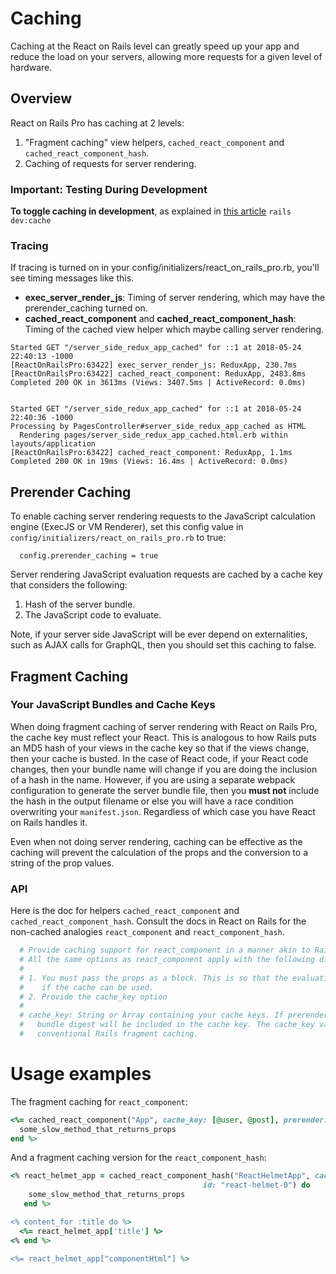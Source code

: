 # Caching
Caching at the React on Rails level can greatly speed up your app and reduce the load on your servers, allowing more requests for a given level of hardware.

## Overview
React on Rails Pro has caching at 2 levels:

1. "Fragment caching" view helpers, `cached_react_component` and `cached_react_component_hash`.  
2. Caching of requests for server rendering. 

### Important: Testing During Development
**To toggle caching in development**, as explained in [this article](http://guides.rubyonrails.org/caching_with_rails.html#caching-in-development)
`rails dev:cache`

### Tracing
If tracing is turned on in your config/initializers/react_on_rails_pro.rb, you'll see timing messages like this.

* **exec_server_render_js**: Timing of server rendering, which may have the prerender_caching turned on.
* **cached_react_component** and **cached_react_component_hash**: Timing of the cached view helper which maybe calling server rendering.

```
Started GET "/server_side_redux_app_cached" for ::1 at 2018-05-24 22:40:13 -1000
[ReactOnRailsPro:63422] exec_server_render_js: ReduxApp, 230.7ms
[ReactOnRailsPro:63422] cached_react_component: ReduxApp, 2483.8ms
Completed 200 OK in 3613ms (Views: 3407.5ms | ActiveRecord: 0.0ms)


Started GET "/server_side_redux_app_cached" for ::1 at 2018-05-24 22:40:36 -1000
Processing by PagesController#server_side_redux_app_cached as HTML
  Rendering pages/server_side_redux_app_cached.html.erb within layouts/application
[ReactOnRailsPro:63422] cached_react_component: ReduxApp, 1.1ms
Completed 200 OK in 19ms (Views: 16.4ms | ActiveRecord: 0.0ms)
```

## Prerender Caching

To enable caching server rendering requests to the JavaScript calculation engine (ExecJS or VM Renderer), set this config
value in `config/initializers/react_on_rails_pro.rb` to true:

```rub
  config.prerender_caching = true
```

Server rendering JavaScript evaluation requests are cached by a cache key that considers the following:

1. Hash of the server bundle.
2. The JavaScript code to evaluate.

Note, if your server side JavaScript will be ever depend on externalities, such as AJAX calls for
GraphQL, then you should set this caching to false.

## Fragment Caching

### Your JavaScript Bundles and Cache Keys 
When doing fragment caching of server rendering with React on Rails Pro, the cache key must reflect
your React. This is analogous to how Rails puts an MD5 hash of your views in
the cache key so that if the views change, then your cache is busted. In the case
of React code, if your React code changes, then your bundle name will
change if you are doing the inclusion of a hash in the name. However, if you are
using a separate webpack configuration to generate the server bundle file,
then you **must not** include the hash in the output filename or else you will
have a race condition overwriting your `manifest.json`. Regardless of which
case you have React on Rails handles it.

Even when not doing server rendering, caching can be effective as the caching will prevent the
calculation of the props and the conversion to a string of the prop values.

### API
Here is the doc for helpers `cached_react_component` and `cached_react_component_hash`. Consult the docs
in React on Rails for the non-cached analogies `react_component` and `react_component_hash`.

```ruby
  # Provide caching support for react_component in a manner akin to Rails fragment caching.
  # All the same options as react_component apply with the following difference:
  #
  # 1. You must pass the props as a block. This is so that the evaluation of the props is not done
  #    if the cache can be used.
  # 2. Provide the cache_key option
  #
  # cache_key: String or Array containing your cache keys. If prerender is set to true, the server
  #   bundle digest will be included in the cache key. The cache_key value is the same as used for
  #   conventional Rails fragment caching.
```

# Usage examples

The fragment caching for `react_component`:
```ruby
<%= cached_react_component("App", cache_key: [@user, @post], prerender: true) do
  some_slow_method_that_returns_props
end %>
```

And a fragment caching version for the `react_component_hash`:

```ruby
<% react_helmet_app = cached_react_component_hash("ReactHelmetApp", cache_key: [@user, @post],
                                           id: "react-helmet-0") do
    some_slow_method_that_returns_props
   end %>

<% content_for :title do %>
  <%= react_helmet_app['title'] %>
<% end %>

<%= react_helmet_app["componentHtml"] %>

````
